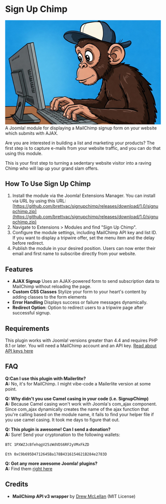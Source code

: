 # Sign Up Chimp
![Sign Up Chimp Logo](Sign-Up-Chimp.jpg)
A Joomla! module for displaying a MailChimp signup form on your website which submits with AJAX.

Are you are interested in building a list and marketing your products? The first step is to capture e-mails from your website traffic, and you can do that using this module.
 
This is your first step to turning a sedentary website visitor into a raving Chimp who will lap up your grand slam offers.

## How To Use Sign Up Chimp
1. Install the module via the Joomla! Extensions Manager. You can install via URL by using this URL:  [https://github.com/brettvac/signupchimp/releases/download/1.0/signupchimp.zip](https://github.com/brettvac/signupchimp/releases/download/1.0/signupchimp.zip)  
2. Navigate to Extensions > Modules and find "Sign Up Chimp".
3. Configure the module settings, including MailChimp API key and list ID. If you want to display a tripwire offer, set the menu item and the delay before redirect.
4. Publish the module in your desired position. Users can now enter their email and first name to subscribe directly from your website.

## Features
- **AJAX Signup** Uses an AJAX-powered form to send subscription data to MailChimp without reloading the page. 
- **Custom CSS Classes** Stylize your form to your heart's content by adding classes to the form elements
- **Error Handling** Displays success or failure messages dynamically.
- **Redirect Option**: Option to redirect users to a tripwire page after successful signup.

## Requirements
This plugin works with Joomla! versions greater than 4.4 and requires PHP 8.1 or later.
You will need a MailChimp account and an API key. [Read about API keys here](https://mailchimp.com/help/about-api-keys/)

## FAQ
**Q:Can I use this plugin with Mailerlite?**  
**A:** No, it's for MailChimp. I might vibe-code a Mailerlite version at some point.

**Q: Why didn't you use Camel casing in your code (i.e. SignupChimp)**  
**A:** Because Camel casing won't work with Joomla's com_ajax component. Since com_ajax dynamically creates the name of the ajax function that you're calling based on the module name, it fails to find your helper file if you use camel casing. It took me days to figure that out.

**Q: This plugin is awesome! Can I send a donation?**  
**A:** Sure! Send your cryptonation to the following wallets:

`BTC 1PXWZJcBfehqgV25zWdVDS6RF2yVMxFkZD`

`Eth 0xC9b695D4712645Ba178B4316154621B284e2783D`

**Q: Got any more awesome Joomla! plugins?**  
**A:** Find them [right here](https://naftee.com)

## Credits
- **MailChimp API v3 wrapper** by [Drew McLellan](https://github.com/drewm) (MIT License)

